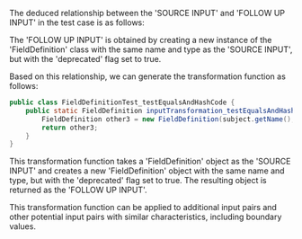 The deduced relationship between the 'SOURCE INPUT' and 'FOLLOW UP INPUT' in the test case is as follows:

The 'FOLLOW UP INPUT' is obtained by creating a new instance of the 'FieldDefinition' class with the same name and type as the 'SOURCE INPUT', but with the 'deprecated' flag set to true.

Based on this relationship, we can generate the transformation function as follows:

```java
public class FieldDefinitionTest_testEqualsAndHashCode {
    public static FieldDefinition inputTransformation_testEqualsAndHashCode(FieldDefinition subject)  {
        FieldDefinition other3 = new FieldDefinition(subject.getName(), subject.getType()).deprecate();
        return other3;
    }
}
```

This transformation function takes a 'FieldDefinition' object as the 'SOURCE INPUT' and creates a new 'FieldDefinition' object with the same name and type, but with the 'deprecated' flag set to true. The resulting object is returned as the 'FOLLOW UP INPUT'.

This transformation function can be applied to additional input pairs and other potential input pairs with similar characteristics, including boundary values.